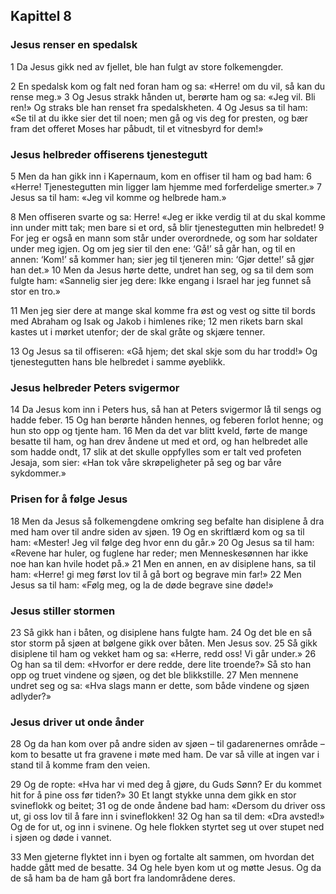 ## Kapittel 8


### Jesus renser en spedalsk

1 Da Jesus gikk ned av fjellet, ble han fulgt av store folkemengder.

2 En spedalsk kom og falt ned foran ham og sa: «Herre! om du vil, så kan du rense meg.»
3 Og Jesus strakk hånden ut, berørte ham og sa: «Jeg vil. Bli ren!» Og straks ble han renset fra spedalskheten.
4 Og Jesus sa til ham: «Se til at du ikke sier det til noen;  men gå og vis deg for presten, og bær fram det offeret Moses har påbudt, til et vitnesbyrd for dem!»

### Jesus helbreder offiserens tjenestegutt

5 Men da han gikk inn i Kapernaum, kom en offiser til ham og bad ham:
6 «Herre! Tjenestegutten min ligger lam hjemme med forferdelige smerter.»
7 Jesus sa til ham: «Jeg vil komme og helbrede ham.»

8 Men offiseren svarte og sa: Herre! «Jeg er ikke verdig til at du skal komme inn under mitt tak; men bare si et ord, så blir tjenestegutten min helbredet!
9 For jeg er også en mann som står under overordnede, og som har soldater under meg igjen. Og om jeg sier til den ene: ‘Gå!’ så går han, og til en annen: ‘Kom!’ så kommer han; sier jeg til tjeneren min: ‘Gjør dette!’ så gjør han det.»
10 Men da Jesus hørte dette, undret han seg, og sa til dem som fulgte ham: «Sannelig sier jeg dere: Ikke engang i Israel har jeg funnet så stor en tro.»

11 Men jeg sier dere at mange skal komme fra øst og vest og sitte til bords med Abraham og Isak og Jakob i himlenes rike;
12 men rikets barn skal kastes ut i mørket utenfor; der de skal gråte og skjære tenner.

13 Og Jesus sa til offiseren: «Gå hjem; det skal skje som du har trodd!» Og tjenestegutten hans ble helbredet i samme øyeblikk.

### Jesus helbreder Peters svigermor

14 Da Jesus kom inn i Peters hus, så han at Peters svigermor lå til sengs og hadde feber.
15 Og han berørte hånden hennes, og feberen forlot henne; og hun sto opp og tjente ham.
16 Men da det var blitt kveld, førte de mange besatte til ham, og han drev åndene ut med et ord, og han helbredet alle som hadde ondt,
17 slik at det skulle oppfylles som er talt ved profeten Jesaja, som sier: «Han tok våre skrøpeligheter på seg og bar våre sykdommer.»

### Prisen for å følge Jesus

18 Men da Jesus så folkemengdene omkring seg befalte han disiplene å dra med ham over til andre siden av sjøen.
19 Og en skriftlærd kom og sa til ham: «Mester! Jeg vil følge deg hvor enn du går.»
20 Og Jesus sa til ham: «Revene har huler, og fuglene har reder; men Menneskesønnen har ikke noe han kan hvile hodet på.»
21 Men en annen, en av disiplene hans, sa til ham: «Herre! gi meg først lov til å gå bort og begrave min far!»
22 Men Jesus sa til ham: «Følg meg, og la de døde begrave sine døde!»

### Jesus stiller stormen

23 Så gikk han i båten, og disiplene hans fulgte ham.
24 Og det ble en så stor storm på sjøen at bølgene gikk over båten. Men Jesus sov.
25 Så gikk disiplene til ham og vekket ham og sa: «Herre, redd oss! Vi går under.»
26 Og han sa til dem: «Hvorfor er dere redde, dere lite troende?» Så sto han opp og truet vindene og sjøen, og det ble blikkstille.
27 Men mennene undret seg og sa: «Hva slags mann er dette, som både vindene og sjøen adlyder?»

### Jesus driver ut onde ånder

28 Og da han kom over på andre siden av sjøen – til gadarenernes område – kom to besatte ut fra gravene i møte med ham. De var så ville at ingen var i stand til å komme fram den veien.

29 Og de ropte: «Hva har vi med deg å gjøre, du Guds Sønn? Er du kommet hit for å pine oss før tiden?»
30 Et langt stykke unna dem gikk en stor svineflokk og beitet;
31 og de onde åndene bad ham: «Dersom du driver oss ut, gi oss lov til å fare inn i svineflokken!
32 Og han sa til dem: «Dra avsted!» Og de for ut, og inn i svinene. Og hele flokken styrtet seg ut over stupet ned i sjøen og døde i vannet.

33 Men gjeterne flyktet inn i byen og fortalte alt sammen, om hvordan det hadde gått med de besatte.
34 Og hele byen kom ut og møtte Jesus. Og da de så ham ba de ham gå bort fra landområdene deres.
